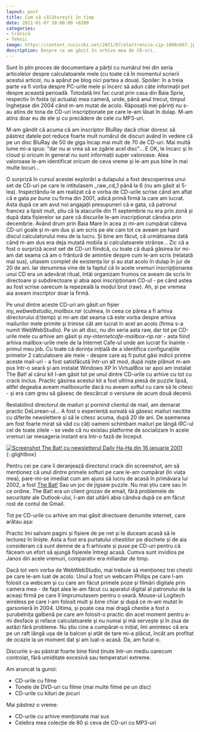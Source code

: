 ```yaml
---
layout: post
title: Cum să călătorești în timp
date: 2021-01-07 10:00:00 +0200
categories:
- Cronică
- Tehnic
image: https://content.rusiczki.net/2021/07/electronica-cip-1000x667.jpg
description: Despre ce am găsit în arhiva mea de CD-uri.
---
```

Sunt în plin proces de documentare a părții cu numărul trei din seria articolelor despre calculatoarele mele (cu toate că în momentul scrierii acestui articol, nu a apărut pe blog nici partea a doua). Spoiler: în a treia parte va fi vorba despre PC-urile mele și încerc să adun câte informații pot despre această perioadă. Totodată îmi fac curat prin casa din Baia Sprie, respectiv în fosta (și actuala) mea cameră, unde, până anul trecut, timpul înghețase din 2004 când m-am mutat de acolo. Răposații mei părinți nu s-au atins de tona de CD-uri inscripționate pe care le-am lăsat în dulap. M-am atins doar eu de ele și cu precădere de cele cu MP3-uri.

M-am gândit că acuma că am inscriptor BluRay dacă chiar doresc să păstrez datele pot reduce foarte mult numărul de discuri având în vedere că pe un disc BluRay de 50 de giga încap mai mult de 70 de CD-uri. Mai multă lume mi-a spus: "dar nu ai vrea să se zgârie acel disc"... E OK, le încarc și în cloud și oricum în general nu sunt informații super valoroase. Alea valoroase le-am identificat oricum de ceva vreme și le-am pus bine în mai multe locuri...

O surpriză în cursul acestei explorări a dulapului a fost descoperirea unui set de CD-uri pe care le intitulasem _raw_cd_1 până la 6 (nu am găsit al 5-lea). Inspectându-le am realizat că e vorba de CD-urile scrise când am aflat că e gata _pe bune_ cu firma din 2001, adică primă firmă la care am lucrat. Asta după ce am avut noi angajații presupuneri că e gata, că patronul francez a lipsit mult, știu că la atacurile din 11 septembrie nu era prin zonă și după data fișierelor se pare că discurile le-am inscripționat cândva prin decembrie. Având drum prin Baia Mare în acea zi mi-am cumpărat câteva CD-uri goale și m-am dus și am scris pe ele cam tot ce aveam pe hard discul calculatorului meu de la lucru. Și bine am făcut, că următoarea dată când m-am dus era deja mutată mobila și calculatoarele strânse... Zic că a fost o surpriză acest set de CD-uri fiindcă, cu toate că după găsirea lor mi-am dat seama că am o frântură de amintire despre cum le-am scris (relatată mai sus), uitasem complet de existența lor și au stat acolo în dulap în jur de 20 de ani. Iar denumirea vine de la faptul că în acele vremuri inscripționarea unui CD era un adevărat ritual, întâi organizam frumos ce aveam de scris în directoare și subdirectoare și abia apoi inscripționam CD-ul - pe când astea au fost scrise oarecum la repezeală la modul brut (raw). Ah, și pe vremea aia aveam inscriptor doar la firmă.

Pe unul dintre aceste CD-uri am găsit un fișier _my_webwebstudio_mailbox.rar_ (culmea, în ceea ce părea a fi arhiva directorului d:\temp) și mi-am dat seama că este vorba despre arhiva mailurilor mele primite și trimise cât am lucrat în acel an acolo (firma s-a numit WebWebStudio). Pe un alt disc, nu din seria asta raw, dar tot pe CD-urile mele cu arhive am găsit și _my-internetcafe-mailbox-rip.rar_ - asta fiind arhiva mailbox-urile mele de la Internet Cafe-ul unde am lucrat fix înainte - primul meu job. Cu toate că dorința inițială de a identifica configurațiile primelor 2 calculatoare ale mele - despre care aș fi putut găsi indicii printre aceste mail-uri - a fost satisfăcută într-un alt mod, după niște plănuit m-am pus într-o seară și am instalat Windows XP în VirtualBox iar apoi am instalat The Bat! al cărui kit l-am găsit tot pe unul dintre CD-urile cu arhive cu tot cu crack inclus. Practic găsirea acestui kit a fost ultima piesă de puzzle lipsă, altfel degeaba aveam mailboxurile dacă nu aveam softul cu care să le citesc - și era cam greu să găsesc de descărcat o versiune de acum două decenii.

Restabilind directorul de mailuri și pornind clientul de mail, am demarat practic DeLorean-ul... A fost o experiență sureală să găsesc mailuri necitite cu diferite newslettere și să le citesc acuma, după 20 de ani. De asemenea am fost foarte mirat să văd cu câți oameni schimbam mailuri pe lângă IRC-ul cel de toate zilele - se vede că nu existau platforme de socializare în acele vremuri iar mesageria instant era într-o fază de început.

[![Screenshot The Bat! cu newsletterul Daily Ha-Ha din 16 ianuarie 2001](https://content.rusiczki.net/2022/01/virtual-box-screenshot-the-bat-newsletter.png)](https://content.rusiczki.net/2022/01/virtual-box-screenshot-the-bat-newsletter.png){:.glightbox}

Pentru cei pe care îi deranjează directorul crack din screenshot, am să menționez că unul dintre primele softuri pe care le-am cumpărat (în viața mea), pare-mi-se imediat cum am ajuns să lucru de acasă în primăvara lui 2002, a fost [The Bat!](https://www.ritlabs.com/en/products/thebat/) Sau un joc de jigsaw puzzle. Nu mai știu care sau în ce ordine. The Bat! era un client grozav de email, fără problemele de securitate ale Outlook-ului, l-am dat uitării abia cândva după ce am făcut rost de contul de Gmail.

Tot pe CD-urile cu arhive am mai găsit directoare denumite internet, care arătau așa:

Practic îmi salvam pagini și fișiere de pe net și le duceam acasă să le lecturez în liniște. Asta a fost era purtatului chestiilor pe dischete și de aia consideram că sunt demne de a fi arhivate și puse pe CD-uri pentru că făceam un efort să ajungă fișierele întregi acasă. Cumva sunt invidios pe Janos din acele vremuri, comparativ era miliardar de timp.

Dacă tot veni vorba de WebWebStudio, mai trebuie să menționez trei chestii pe care le-am luat de acolo. Unul a fost un webcam Philips pe care l-am folosit ca webcam și cu care am făcut primele poze și filmări digitale prin camera mea - de fapt alea le-am făcut cu aparatul digital al patronului de la aceași firmă pe care îl împrumutasem pentru o seară. Mouse-ul Logitech wireless pe care l-am folosit mult și bine chiar și după ce m-am mutat în garsonieră în 2004. Ultima, și poate cea mai dragă chestie a fost o șurubelnița galbenă pe care am folosit-o practic din acel moment pentru a-mi desface și reface calculatoarele și nu numai și mă servește și în ziua de astăzi fără probleme. Nu știu cine a cumpărat-o inițial, îmi amintesc că era pe un raft lângă ușa de la balcon și atât de tare mi-a plăcut, încât am profitat de ocazie la un moment dat și am luat-o acasă. Da, am furat-o.

Discurile s-au păstrat foarte bine fiind ținute într-un mediu oarecum controlat, fără umiditate excesivă sau temperaturi extreme.

Am aruncat la gunoi:

* CD-urile cu filme
* Tonele de DVD-uri cu filme (mai multe filme pe un disc)
* CD-urile cu kituri de jocuri

Mai păstrez o vreme:

* CD-urile cu arhive menționate mai sus
* Celebra mea colecție de 80 și ceva de CD-uri cu MP3-uri
